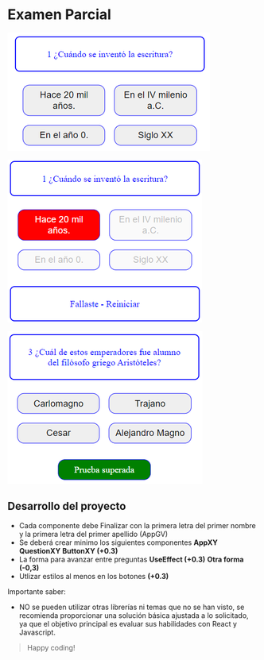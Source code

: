 # Examen Parcial

![](images/Captura1.PNG)

![](images/Captura2.PNG)

![](images/Captura3.PNG)

## Desarrollo del proyecto

- Cada componente debe Finalizar con la primera letra del primer nombre y la primera letra del primer apellido (AppGV)
- Se deberá crear minimo los siguientes componentes
  **AppXY**
  **QuestionXY**
  **ButtonXY (+0.3)**
- La forma para avanzar entre preguntas
  **UseEffect (+0.3)**
  **Otra forma (-0,3)**
- Utlizar estilos al menos en los botones **(+0.3)**

Importante saber:

- NO se pueden utilizar otras librerías ni temas que no se han visto, se recomienda proporcionar una solución básica ajustada a lo solicitado, ya que el objetivo principal es evaluar sus habilidades con React y Javascript.

> Happy coding!
